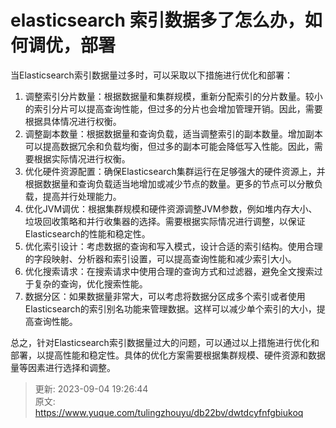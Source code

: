 # elasticsearch 索引数据多了怎么办，如何调优，部署

当Elasticsearch索引数据量过多时，可以采取以下措施进行优化和部署：

1. 调整索引分片数量：根据数据量和集群规模，重新分配索引的分片数量。较小的索引分片可以提高查询性能，但过多的分片也会增加管理开销。因此，需要根据具体情况进行权衡。
2. 调整副本数量：根据数据量和查询负载，适当调整索引的副本数量。增加副本可以提高数据冗余和负载均衡，但过多的副本可能会降低写入性能。因此，需要根据实际情况进行权衡。
3. 优化硬件资源配置：确保Elasticsearch集群运行在足够强大的硬件资源上，并根据数据量和查询负载适当地增加或减少节点的数量。更多的节点可以分散负载，提高并行处理能力。
4. 优化JVM调优：根据集群规模和硬件资源调整JVM参数，例如堆内存大小、垃圾回收策略和并行收集器的选择。需要根据实际情况进行调整，以保证Elasticsearch的性能和稳定性。
5. 优化索引设计：考虑数据的查询和写入模式，设计合适的索引结构。使用合理的字段映射、分析器和索引设置，可以提高查询性能和减少索引大小。
6. 优化搜索请求：在搜索请求中使用合理的查询方式和过滤器，避免全文搜索过于复杂的查询，优化搜索性能。
7. 数据分区：如果数据量非常大，可以考虑将数据分区成多个索引或者使用Elasticsearch的索引别名功能来管理数据。这样可以减少单个索引的大小，提高查询性能。

总之，针对Elasticsearch索引数据量过大的问题，可以通过以上措施进行优化和部署，以提高性能和稳定性。具体的优化方案需要根据集群规模、硬件资源和数据量等因素进行选择和调整。



> 更新: 2023-09-04 19:26:44  
> 原文: <https://www.yuque.com/tulingzhouyu/db22bv/dwtdcyfnfgbiukoq>